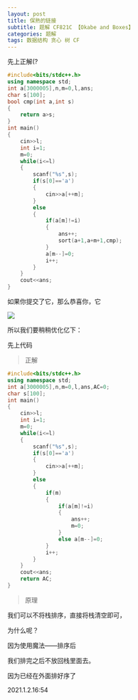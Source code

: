 ```yaml
---
layout: post
title: 保熟的链接
subtitle: 题解 CF821C 【Okabe and Boxes】
categories: 题解
tags: 数据结构 贪心 树 CF
---
```

先上正解(?
``` cpp
#include<bits/stdc++.h>
using namespace std;
int a[3000005],n,m=0,l,ans;
char s[100];
bool cmp(int a,int s)
{
	return a>s;
}
int main()
{
	cin>>l;
	int i=1;
	m=0;
	while(i<=l)
	{
		scanf("%s",s);
		if(s[0]=='a')
		{
			cin>>a[++m];
		}
		else
		{
			if(a[m]!=i)
			{
				ans++;
				sort(a+1,a+m+1,cmp);
			}
			a[m--]=0;
			i++;
		}
	}
	cout<<ans;
}
```
如果你提交了它，那么恭喜你，它

![](https://cdn.luogu.com.cn/upload/image_hosting/smqdgpjj.png)

所以我们要稍稍优化亿下：

先上代码

>正解

``` cpp
#include<bits/stdc++.h>
using namespace std;
int a[3000005],n,m=0,l,ans,AC=0;
char s[100];
int main()
{
	cin>>l;
	int i=1;
	m=0;
	while(i<=l)
	{
		scanf("%s",s);
		if(s[0]=='a')
		{
			cin>>a[++m];
		}
		else
		{
			if(m)
			{
				if(a[m]!=i)
				{
					ans++;
					m=0;
				}
				else a[m--]=0;
			}
			i++;
		}
	}
	cout<<ans;
	return AC;
}
```

>原理

我们可以不将栈排序，直接将栈清空即可，

为什么呢？

因为使用魔法——排序后

我们排完之后不放回栈里面去。

因为已经在外面排好序了

2021.1.2.16:54

